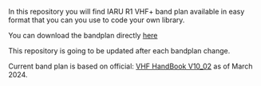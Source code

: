 In this repository you will find IARU R1 VHF+ band plan available in easy format that you can you use to code your own library.

You can download the bandplan directly [here](https://github.com/IARU-R1-C5/bandplan/raw/refs/heads/develop/bandplan.xls)

This repository is going to be updated after each bandplan change.

Current band plan is based on official: [VHF HandBook V10_02](https://www.iaru-r1.org/wp-content/uploads/2024/11/VHF_Handbook_V10_02.pdf) as of March 2024.
